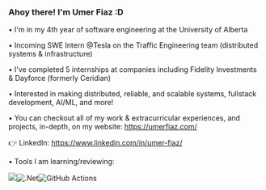 ### Ahoy there! I'm Umer Fiaz :D

• I'm in my 4th year of software engineering at the University of Alberta

• Incoming SWE Intern @Tesla on the Traffic Engineering team (distributed systems & infrastructure)

• I've completed 5 internships at companies including Fidelity Investments & Dayforce (formerly Ceridian)

• Interested in making distributed, reliable, and scalable systems, fullstack development, AI/ML, and more!                     

• You can checkout all of my work & extracurricular experiences, and projects, in-depth, on my website: https://umerfiaz.com/     

:point_right: LinkedIn: https://www.linkedin.com/in/umer-fiaz/

• Tools I am learning/reviewing:

<img src="https://img.shields.io/badge/go-%2300ADD8.svg?&style=for-the-badge&logo=go&logoColor=white"/>![.Net](https://img.shields.io/badge/.NET-5C2D91?style=for-the-badge&logo=.net&logoColor=white)![GitHub Actions](https://img.shields.io/badge/github%20actions-%232671E5.svg?style=for-the-badge&logo=githubactions&logoColor=white)

